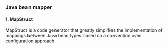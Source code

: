 ### Java bean mapper

#### 1. MapStruct

MapStruct is a code generator that greatly simplifies the implementation of mappings between Java bean types based on a
convention over configuration approach.